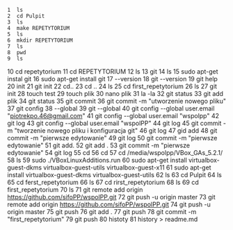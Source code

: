     1  ls
    2  cd Pulpit
    3  ls
    4  make REPETYTORIUM
    5  ls
    6  mkdir REPETYTORIUM
    7  ls
    8  pwd
    9  ls
   10  cd repetytorium
   11  cd REPETYTORIUM
   12  ls
   13  git
   14  ls
   15  sudo apt-get instal git
   16  sudo apt-get install git
   17  --version
   18  git --version
   19  git help
   20  init
   21  git init
   22  cd..
   23  cd ..
   24  ls
   25  cd first_repetytorium
   26  ls
   27  git init
   28  touch test
   29  touch plik
   30  nano plik
   31  la -la
   32  git status
   33  git add plik
   34  git status
   35  git commit
   36  git commit -m "utworzenie nowego pliku"
   37  git config
   38  --global 
   39  git --global 
   40  git config --global user.email "piotrekpo.46@gmail.com"
   41  git config --global user.email "wspolpp"
   42  git log
   43  git config --global user.email "wspolPP"
   44  git log
   45  git commit -m "tworzenie nowego pliku i konfiguracja git"
   46  git log
   47  gid add
   48  git commit -m "pierwsze edytowanie"
   49  git log
   50  git commit -m "pierwsze edytowanie"
   51  git add.
   52  git add .
   53  git commit -m "pierwsze edytowanie"
   54  git log
   55  cd
   56  cd 
   57  cd /media/wspolpp/VBox_GAs_5.2.1/
   58  ls
   59  sudo ./VBoxLinuxAdditions.run 
   60  sudo apt-get install virtualbox-guest-dkms virtualbox-guest-utils virtualbox-guest-x11
   61  sudo apt-get install virtualbox-guest-dkms virtualbox-guest-utils 
   62  ls
   63  cd Pulpit
   64  ls
   65  cd ferst_repetytorium
   66  ls
   67  cd rirst_repetytorium
   68  ls
   69  cd first_repetytorium
   70  ls
   71  git remote add origin https://github.com/sifoPP/wspolPP.git
   72  git push -u origin master
   73  git remote add origin https://github.com/sifoPP/wspolPP.git
   74  git push -u origin master
   75  git push
   76  git add .
   77  git push
   78  git commit -m "first_repetytorium"
   79  git push
   80  histoty
   81  history > readme.md



